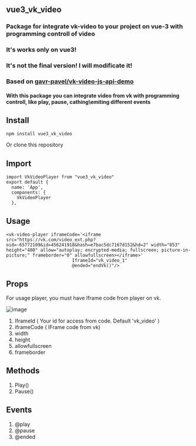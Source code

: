 ## vue3_vk_video

### Package for integrate vk-video to your project on vue-3 with programming controll of video
### It's works only on vue3!
### It's not the final version! I will modificate it!

### Based on [gavr-pavel/vk-video-js-api-demo](https://github.com/gavr-pavel/vk-video-js-api-demo)  

#### With this package you can integrate video from vk with programming controll, like play, pause, cathing\emiting different events
## Install
    npm install vue3_vk_video
   
   Or clone this repository
   
## Import
 
    import VkVideoPlayer from "vue3_vk_video"
    export default {
      name: 'App',
      components: {
        VkVideoPlayer
      },



## Usage
    <vk-video-player iframeCode='<iframe src="https://vk.com/video_ext.php?oid=-65772109&id=456241918&hash=e7bac5dc7167d152&hd=2" width="853" height="480" allow="autoplay; encrypted-media; fullscreen; picture-in-picture;" frameborder="0" allowfullscreen></iframe>'
                             IframeId="vk_video_1"
                             @ended="endVk()"/>
## Props

For usage player, you must have Iframe code from player on vk.

![image](https://user-images.githubusercontent.com/63155780/163725971-5c979e30-be3a-4349-9982-97267fe660e7.png)


   1. IframeId ( Your id for access from code. Default 'vk_video' )
   2. iframeCode ( IFrame code from vk)
   3. width         
   4. height        
   5. allowfullscreen
   6. frameborder


## Methods
   1. Play()
   2. Pause()
    
## Events

  1. @play
  2. @pause
  3. @ended
